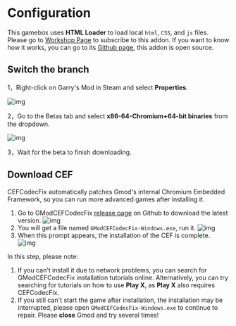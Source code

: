 # Configuration

This gamebox uses **HTML Loader** to load local `html`, `CSS`, and `js` files. Please go to [Workshop Page](https://steamcommunity.com/workshop/filedetails/?id=2998621113) to subscribe to this addon. If you want to know how it works, you can go to its [Github page](https://github.com/Periapsises/gm_html_loader), this addon is open source.

## Switch the branch

1，Right-click on Garry's Mod in Steam and select **Properties**.

![img](https://obscureimage.netlify.app/posts/8db6dc54aad92ca.png)

2，Go to the Betas tab and select **x86-64-Chromium+64-bit binaries** from the dropdown.

![img](https://obscureimage.netlify.app/posts/2882777333_preview_64bit-3.png)

3，Wait for the beta to finish downloading.

## Download CEF

CEFCodecFix automatically patches Gmod's internal Chromium Embedded Framework, so you can run more advanced games after installing it.

1. Go to GModCEFCodecFix [release page](https://github.com/solsticegamestudios/GModCEFCodecFix/releases/tag/20230929) on Github to download the latest version.
![img](https://obscureimage.netlify.app/posts/vWRi3cu.png)
2. You will get a file named `GModCEFCodecFix-Windows.exe`, run it.
![img](https://obscureimage.netlify.app/posts/O21OB6u.png)
3. When this prompt appears, the installation of the CEF is complete.
![img](https://obscureimage.netlify.app/posts/i4sZAMi.png)

In this step, please note:

1. If you can't install it due to network problems, you can search for GModCEFCodecFix installation tutorials online. Alternatively, you can try searching for tutorials on how to use **Play X**, as **Play X** also requires CEFCodecFix.
2. If you still can't start the game after installation, the installation may be interrupted, please open `GModCEFCodecFix-Windows.exe` to continue to repair. Please **close** Gmod and try several times!

